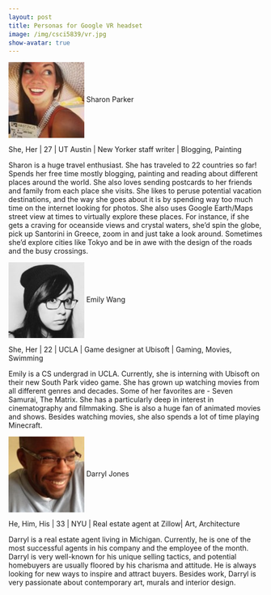 ```yaml
---
layout: post
title: Personas for Google VR headset
image: /img/csci5839/vr.jpg
show-avatar: true
---
```



<img src="../img/csci5839/sharon.jpg" align="center" height="150" width="150">   
Sharon Parker

She, Her | 27 | UT Austin | New Yorker staff writer | Blogging, Painting

Sharon is a huge travel enthusiast. She has traveled to 22 countries so far!
Spends her free time mostly blogging, painting and reading about different places around the world. She also loves sending postcards to her friends and family from each place she visits. She likes to peruse potential vacation destinations, and the way she goes about it is by spending way too much time on the internet looking for photos. She also uses Google Earth/Maps street view at times to virtually explore these places. For instance, if she gets a craving for oceanside views and crystal waters, she’d spin the globe, pick up Santorini in Greece, zoom in and just take a look around. Sometimes she’d explore cities like Tokyo and be in awe with the design of the roads and the busy crossings.


<img src="../img/csci5839/emily.jpg" align="center" height="150" width="150">   
Emily Wang

She, Her | 22 | UCLA | Game designer at Ubisoft | Gaming, Movies, Swimming

Emily is a CS undergrad in UCLA. Currently, she is interning with Ubisoft on their new South Park video game. She has grown up watching movies from all different genres and decades. Some of her favorites are - Seven Samurai, The Matrix. She has a particularly deep in interest in cinematography and filmmaking. She is also a huge fan of animated movies and shows. Besides watching movies, she also spends a lot of time playing Minecraft. 


<img src="../img/csci5839/darryl.jpg" align="center" height="150" width="150">   
Darryl Jones

He, Him, His | 33 | NYU | Real estate agent at Zillow| Art, Architecture

Darryl is a real estate agent living in Michigan. Currently, he is one of the most successful agents in his company and the employee of the month. Darryl is very well-known for his unique selling tactics, and potential homebuyers are usually floored by his charisma and attitude. He is always looking for new ways to inspire and attract buyers. Besides work, Darryl is very passionate about contemporary art, murals and interior design.    
